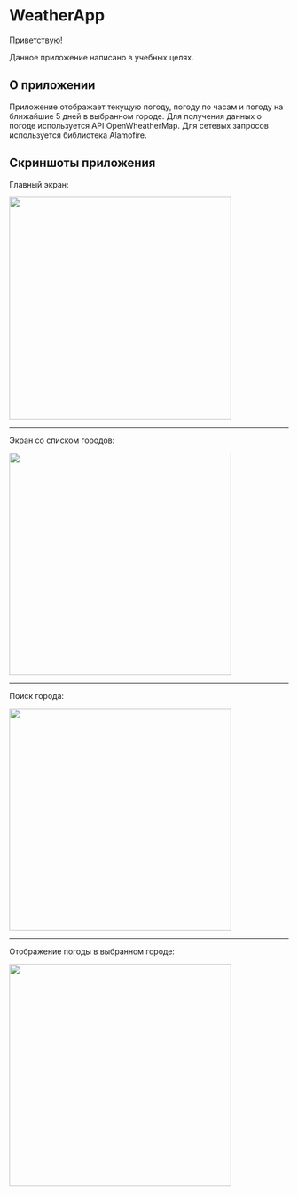 #  WeatherApp

Приветствую!

Данное приложение написано в учебных целях.


## О приложении
Приложение отображает текущую погоду, погоду по часам и погоду на ближайшие 5 дней в выбранном городе. Для получения данных о погоде используется API OpenWheatherMap. Для сетевых запросов используется библиотека Alamofire.

## Скриншоты приложения


Главный экран:

<img src="https://github.com/bikmurzin/WeatherApp/assets/51128795/3f2f29b6-8792-427c-a5f1-a0dcfd166e44" width="400">
<hr>

Экран со списком городов:

<img src="https://github.com/bikmurzin/WeatherApp/assets/51128795/5a4b778c-55c3-4c93-a297-4df55ede3bd7" width="400">
<hr

Поиск города:

<img src="https://github.com/bikmurzin/WeatherApp/assets/51128795/e77fba89-b9d9-4f0c-b6ed-26ec8b811e6e" width="400">
<hr

Отображение погоды в выбранном городе:

<img src="https://github.com/bikmurzin/WeatherApp/assets/51128795/b30dfce6-a79e-41d5-aeff-f601fde4fa13" width="400">
